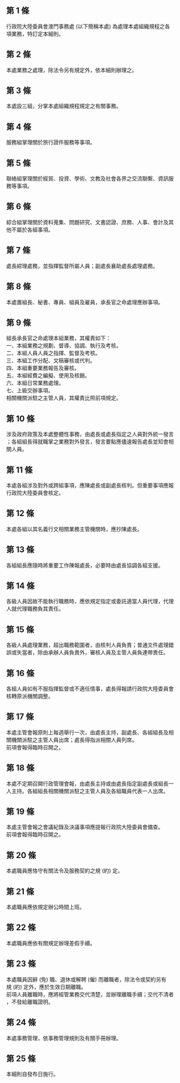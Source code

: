第 1 條
-------
行政院大陸委員會澳門事務處 (以下簡稱本處) 為處理本處組織規程之各  
項業務，特訂定本細則。

第 2 條
-------
本處業務之處理，除法令另有規定外，依本細則辦理之。

第 3 條
-------
本處設三組，分掌本處組織規程規定之有關事務。

第 4 條
-------
服務組掌理關於旅行證件服務等事項。

第 5 條
-------
聯絡組掌理關於經貿、投資、學術、文教及社會各界之交流聯繫、資訊服  
務等事項。

第 6 條
-------
綜合組掌理關於資料蒐集、問題研究、文書認證、庶務、人事、會計及其  
他不屬於各組事項。

第 7 條
-------
處長綜理處務，並指揮監督所屬人員；副處長襄助處長處理處務。

第 8 條
-------
本處置組長、秘書、專員、組員及雇員，承長官之命處理應辦事項。

第 9 條
-------
組長承長官之命處理本組業務，其權責如下：  
一、本組業務之規劃、督導、協調、執行及考核。  
二、本組人員人員之指揮、監督及考核。  
三、本組工作分配、文稿審核或代判。  
四、本組重要業務報告及審核。  
五、本組經費之編擬、使用及核銷。  
六、本組日常業務處理。  
七、上級交辦事項。  
相關機關派駐之主管人員，其權責比照前項規定。

第 10 條
--------
涉及政府政策及本處整體性事務，由處長或處長指定之人員對外統一發言  
；各組組長得就職掌之業務對外發言，發言要點應儘速報告處長並知會相  
關人員。

第 11 條
--------
本處各組涉及對外或跨組事項，應陳處長或副處長核判。但重要事項應報  
行政院大陸委員會核定。

第 12 條
--------
本處各組以其名義行文相關業務主管機關時，應抄陳處長。

第 13 條
--------
各組組長應隨時將重要工作陳報處長，必要時由處長協調各組支援。

第 14 條
--------
各級人員因故不能執行職務時，應依規定指定或委託適當人員代理，代理  
人就代理職務負其責任。

第 15 條
--------
各級人員處理業務，超出職務範圍者，由核判人員負責；普通文件處理錯  
誤或失當者，除由承辦人員負責外，審核人員及主管人員負連帶責任。

第 16 條
--------
各組人員如有不服指揮監督或不適任情事，處長得報請行政院大陸委員會  
核轉原派機關調整。

第 17 條
--------
本處主管會報原則上每週舉行一次，由處長主持，副處長、各組組長及相  
關機關派駐之主管人員出席；處長得指派相關人員列席。  
前項會報得臨時召開之。

第 18 條
--------
本處不定期召開行政管理會報，由處長主持或由處長指定副處長或組長一  
人主持。各組組長相關機關派駐之主管人員及各組職員代表一人出席。

第 19 條
--------
本處主管會報之會議紀錄及決議事項應提報行政院大陸委員會備查。  
前項會報得臨時召開之。

第 20 條
--------
本處職員應恪守有關法令及服務契約之規 (約) 定。

第 21 條
--------
本處職員應依規定辦公時間上班。

第 22 條
--------
本處職員應依有關規定辦理差假手續。

第 23 條
--------
本處職員因辭 (免) 職、退休或解聘 (僱) 而離職者，除法令或契約另有  
規 (約) 定外，應於生效日期離職。  
前項人員離職時，應將經管業務交代清楚，並辦理離職手續；交代不清者  
，不發給離職證明。

第 24 條
--------
本處事務管理，依事務管理規則及有關手冊辦理。

第 25 條
--------
本細則自發布日施行。

